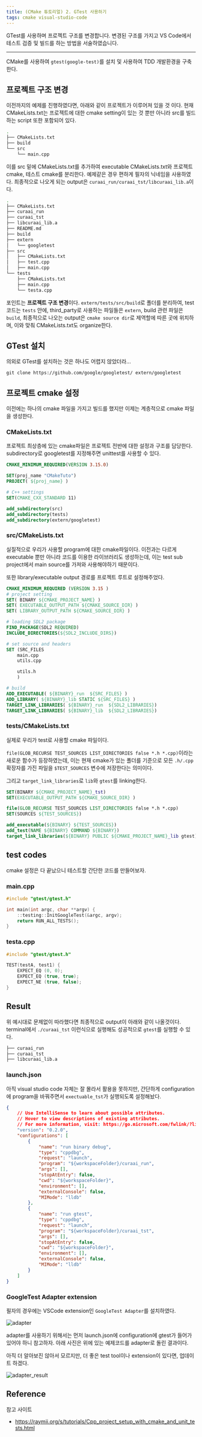 ```yaml
---
title: (CMake 튜토리얼) 2. GTest 사용하기
tags: cmake visual-studio-code
---
```


 GTest를 사용하며 프로젝트 구조를 변경합니다. 변경된 구조를 가지고 VS Code에서 테스트 검증 및 빌드를 하는 방법을 서술하였습니다.
<!--more-->

---
 
 CMake를 사용하여 `gtest(google-test)`를 설치 및 사용하여 TDD 개발환경을 구축한다.

## 프로젝트 구조 변경

 이전까지의 예제를 진행하였다면, 아래와 같이 프로젝트가 이루어져 있을 것 이다. 현재 CMakeLists.txt는 프로젝트에 대한 cmake setting이 있는 것 뿐만 아니라 src를 빌드하는 script 또한 포함되어 있다.

```bash
.
├── CMakeLists.txt
├── build
└── src
    └── main.cpp
```
 
 이를 src 밑에 CMakeLists.txt를 추가하여 executable CMakeLists.txt와 프로젝트 cmake, 테스트 cmake를 분리한다. 예제같은 경우 편하게 필자의 닉네임을 사용하였다. 최종적으로 나오게 되는 output은 `curaai_run/curaai_tst/libcuraai_lib.a`이다.

```bash 
.
├── CMakeLists.txt
├── curaai_run
├── curaai_tst
├── libcuraai_lib.a
├── README.md
├── build
├── extern
│   └── googletest
├── src
│   ├── CMakeLists.txt
│   ├── test.cpp
│   ├── main.cpp
└── tests
    ├── CMakeLists.txt
    ├── main.cpp
    └── testa.cpp
```

 포인트는 **프로젝트 구조 변경**이다. `extern/tests/src/build`로 폴더를 분리하여, test 코드는 `tests` 안에, third_party로 사용하는 파일들은 `extern`, build 관련 파일은 `build`, 최종적으로 나오는 output은 `cmake source dir`로 제역할에 따른 곳에 위치하며, 이와 맞춰 CMakeLists.txt도 organize한다.

## GTest 설치
 
 의외로 GTest를 설치하는 것은 하나도 어렵지 않았더라...

 `git clone https://github.com/google/googletest/ extern/googletest`


## 프로젝트 cmake 설정

 이전에는 하나의 cmake 파일을 가지고 빌드를 했지만 이제는 계층적으로 cmake 파일을 생성한다.

### CMakeLists.txt

 프로젝트 최상층에 있는 cmake파일은 프로젝트 전반에 대한 설정과 구조를 담당한다. subdirectory로 googletest를 지정해주면 unittest를 사용할 수 있다.

```cmake 
CMAKE_MINIMUM_REQUIRED(VERSION 3.15.0)

SET(proj_name "CMakeTuto")
PROJECT( ${proj_name} )

# C++ settings
SET(CMAKE_CXX_STANDARD 11)

add_subdirectory(src)
add_subdirectory(tests)
add_subdirectory(extern/googletest)
```

### src/CMakeLists.txt

 실질적으로 우리가 사용할 program에 대한 cmake파일이다. 이전과는 다르게 executable 뿐만 아니라 코드를 이용한 라이브러리도 생성하는데, 이는 test sub project에서 main source를 가져와 사용해야하기 때문이다.

 또한 library/executable output 경로를 프로젝트 루트로 설정해주었다.

```cmake 
CMAKE_MINIMUM_REQUIRED (VERSION 3.15 )
# project setting
SET( BINARY ${CMAKE_PROJECT_NAME} )
SET( EXECUTABLE_OUTPUT_PATH ${CMAKE_SOURCE_DIR} )
SET( LIBRARY_OUTPUT_PATH ${CMAKE_SOURCE_DIR} )

# loading SDL2 package 
FIND_PACKAGE(SDL2 REQUIRED)
INCLUDE_DIRECTORIES(${SDL2_INCLUDE_DIRS}) 

# set source and headers
SET (SRC_FILES
    main.cpp 
    utils.cpp 

    utils.h
    )

# build 
ADD_EXECUTABLE( ${BINARY}_run  ${SRC_FILES} )
ADD_LIBRARY( ${BINARY}_lib STATIC ${SRC_FILES} )
TARGET_LINK_LIBRARIES( ${BINARY}_run  ${SDL2_LIBRARIES})
TARGET_LINK_LIBRARIES( ${BINARY}_lib  ${SDL2_LIBRARIES})
```

### tests/CMakeLists.txt

 실제로 우리가 test로 사용할 cmake 파일이다.

 `file(GLOB_RECURSE TEST_SOURCES LIST_DIRECTORIES false *.h *.cpp)`이라는 새로운 함수가 등장하였는데, 이는 현재 cmake가 있는 폴더를 기준으로 모든 `.h/.cpp` 확장자를 가진 파일을 `$TEST_SOURCES` 변수에 저장한다는 의미이다.

 그리고 `target_link_libraries`로 `lib`와 `gtest`를 linking한다.

```cmake
SET(BINARY ${CMAKE_PROJECT_NAME}_tst)
SET(EXECUTABLE_OUTPUT_PATH ${CMAKE_SOURCE_DIR} )

file(GLOB_RECURSE TEST_SOURCES LIST_DIRECTORIES false *.h *.cpp)
SET(SOURCES ${TEST_SOURCES})

add_executable(${BINARY} ${TEST_SOURCES})
add_test(NAME ${BINARY} COMMAND ${BINARY})
target_link_libraries(${BINARY} PUBLIC ${CMAKE_PROJECT_NAME}_lib gtest)
```

## test codes 

 cmake 설정은 다 끝났으니 테스트할 간단한 코드를 만들어보자.

### main.cpp

```cpp
#include "gtest/gtest.h"

int main(int argc, char **argv) {
    ::testing::InitGoogleTest(&argc, argv);
    return RUN_ALL_TESTS();
}
```

### testa.cpp

```cpp
#include "gtest/gtest.h"

TEST(testA, test1) {
    EXPECT_EQ (0, 0);
    EXPECT_EQ (true, true);
    EXPECT_NE (true, false);
}
```
## Result 

 위 예시대로 문제없이 따라했다면 최종적으로 output이 아래와 같이 나올것이다. terminal에서 `./curaai_tst` 이런식으로 실행해도 성공적으로 `gtest`를 실행할 수 있다.

```bash 
├── curaai_run
├── curaai_tst
├── libcuraai_lib.a
```


### launch.json 

 아직 visual studio code 자체는 잘 몰라서 활용을 못하지만, 간단하게 configuration에 program을 바꿔주면서 `exectuable_tst`가 실행되도록 설정해놨다.

```json
{
    // Use IntelliSense to learn about possible attributes.
    // Hover to view descriptions of existing attributes.
    // For more information, visit: https://go.microsoft.com/fwlink/?linkid=830387
    "version": "0.2.0",
    "configurations": [
        {
            "name": "run binary debug",
            "type": "cppdbg",
            "request": "launch",
            "program": "${workspaceFolder}/curaai_run",
            "args": [],
            "stopAtEntry": false,
            "cwd": "${workspaceFolder}",
            "environment": [],
            "externalConsole": false,
            "MIMode": "lldb"
        },
        {
            "name": "run gtest",
            "type": "cppdbg",
            "request": "launch",
            "program": "${workspaceFolder}/curaai_tst",
            "args": [],
            "stopAtEntry": false,
            "cwd": "${workspaceFolder}",
            "environment": [],
            "externalConsole": false,
            "MIMode": "lldb"
        }
    ]
}
```

### GoogleTest Adapter extension

 필자의 경우에는 VSCode extension인 `GoogleTest Adapter`를 설치하였다.

![adapter](/assets/images/2020-02-28/gtest_adapter.png)

 adapter를 사용하기 위해서는 먼저 launch.json에 configuration에 gtest가 들어가 있어야 하니 참고하자. 아래 사진은 위에 있는 예제코드를 adapter로 돌린 결과이다.

 아직 더 알아보진 않아서 모르지만, 더 좋은 test tool이나 extension이 있다면, 업데이트 하겠다.

![adapter_result](/assets/images/2020-02-28/adapter_result.png)


## Reference

참고 사이트

- https://raymii.org/s/tutorials/Cpp_project_setup_with_cmake_and_unit_tests.html